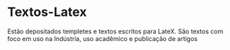 # Textos-Latex
Estão depositados templetes e textos escritos para LateX. São textos com foco em uso na Indústria, uso acadêmico e publicação de artigos
